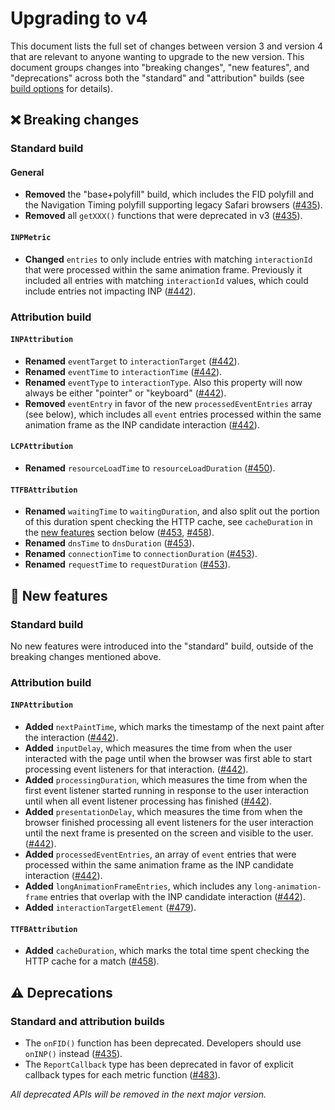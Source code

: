 # Upgrading to v4

This document lists the full set of changes between version 3 and version 4 that are relevant to anyone wanting to upgrade to the new version. This document groups changes into "breaking changes", "new features", and "deprecations" across both the "standard" and "attribution" builds (see [build options](/#build-options) for details).

## ❌ Breaking changes

### Standard build

#### General

- **Removed** the "base+polyfill" build, which includes the FID polyfill and the Navigation Timing polyfill supporting legacy Safari browsers ([#435](https://github.com/GoogleChrome/web-vitals/pull/435)).
- **Removed** all `getXXX()` functions that were deprecated in v3 ([#435](https://github.com/GoogleChrome/web-vitals/pull/435)).

#### `INPMetric`

- **Changed** `entries` to only include entries with matching `interactionId` that were processed within the same animation frame. Previously it included all entries with matching `interactionId` values, which could include entries not impacting INP ([#442](https://github.com/GoogleChrome/web-vitals/pull/442)).

### Attribution build

#### `INPAttribution`

- **Renamed** `eventTarget` to `interactionTarget` ([#442](https://github.com/GoogleChrome/web-vitals/pull/442)).
- **Renamed** `eventTime` to `interactionTime` ([#442](https://github.com/GoogleChrome/web-vitals/pull/442)).
- **Renamed** `eventType` to `interactionType`. Also this property will now always be either "pointer" or "keyboard" ([#442](https://github.com/GoogleChrome/web-vitals/pull/442)).
- **Removed** `eventEntry` in favor of the new `processedEventEntries` array (see below), which includes all `event` entries processed within the same animation frame as the INP candidate interaction ([#442](https://github.com/GoogleChrome/web-vitals/pull/442)).

#### `LCPAttribution`

- **Renamed** `resourceLoadTime` to `resourceLoadDuration` ([#450](https://github.com/GoogleChrome/web-vitals/pull/450)).

#### `TTFBAttribution`

- **Renamed** `waitingTime` to `waitingDuration`, and also split out the portion of this duration spent checking the HTTP cache, see `cacheDuration` in the [new features](#-new-features) section below ([#453](https://github.com/GoogleChrome/web-vitals/pull/453), [#458](https://github.com/GoogleChrome/web-vitals/pull/458)).
- **Renamed** `dnsTime` to `dnsDuration` ([#453](https://github.com/GoogleChrome/web-vitals/pull/453)).
- **Renamed** `connectionTime` to `connectionDuration` ([#453](https://github.com/GoogleChrome/web-vitals/pull/453)).
- **Renamed** `requestTime` to `requestDuration` ([#453](https://github.com/GoogleChrome/web-vitals/pull/453)).

## 🚀 New features

### Standard build

No new features were introduced into the "standard" build, outside of the breaking changes mentioned above.

### Attribution build

#### `INPAttribution`

- **Added** `nextPaintTime`, which marks the timestamp of the next paint after the interaction ([#442](https://github.com/GoogleChrome/web-vitals/pull/442)).
- **Added** `inputDelay`, which measures the time from when the user interacted with the page until when the browser was first able to start processing event listeners for that interaction. ([#442](https://github.com/GoogleChrome/web-vitals/pull/442)).
- **Added** `processingDuration`, which measures the time from when the first event listener started running in response to the user interaction until when all event listener processing has finished ([#442](https://github.com/GoogleChrome/web-vitals/pull/442)).
- **Added** `presentationDelay`, which measures the time from when the browser finished processing all event listeners for the user interaction until the next frame is presented on the screen and visible to the user. ([#442](https://github.com/GoogleChrome/web-vitals/pull/442)).
- **Added** `processedEventEntries`, an array of `event` entries that were processed within the same animation frame as the INP candidate interaction ([#442](https://github.com/GoogleChrome/web-vitals/pull/442)).
- **Added** `longAnimationFrameEntries`, which includes any `long-animation-frame` entries that overlap with the INP candidate interaction ([#442](https://github.com/GoogleChrome/web-vitals/pull/442)).
- **Added** `interactionTargetElement` ([#479](https://github.com/GoogleChrome/web-vitals/pull/479)).

#### `TTFBAttribution`

- **Added** `cacheDuration`, which marks the total time spent checking the HTTP cache for a match ([#458](https://github.com/GoogleChrome/web-vitals/pull/458)).

## ⚠️ Deprecations

### Standard and attribution builds

- The `onFID()` function has been deprecated. Developers should use `onINP()` instead ([#435](https://github.com/GoogleChrome/web-vitals/pull/435)).
- The `ReportCallback` type has been deprecated in favor of explicit callback types for each metric function ([#483](https://github.com/GoogleChrome/web-vitals/pull/483)).

_All deprecated APIs will be removed in the next major version._
